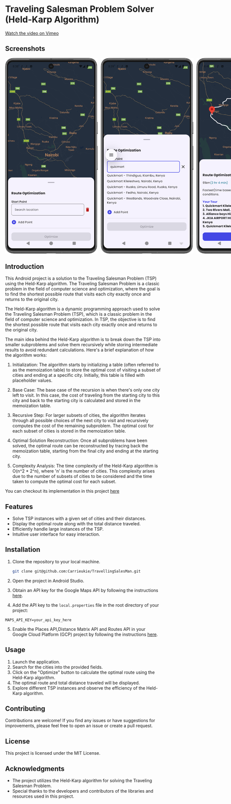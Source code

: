 # Traveling Salesman Problem Solver (Held-Karp Algorithm)

[Watch the video on Vimeo](https://vimeo.com/933548614)

## Screenshots
<div style="display: flex; gap: 10px;">
    <img src="assests/screenshot1.png" width="300" alt="Screenshot 1">
    <img src="assests/screenshot2.png" width="300" alt="Screenshot 2">
    <img src="assests/screenshot3.png" width="300" alt="Screenshot 3">
</div>

## Introduction
This Android project is a solution to the Traveling Salesman Problem (TSP) using the Held-Karp algorithm. The Traveling Salesman Problem is a classic problem in the field of computer science and optimization, where the goal is to find the shortest possible route that visits each city exactly once and returns to the original city.

The Held-Karp algorithm is a dynamic programming approach used to solve the Traveling Salesman Problem (TSP), which is a classic problem in the field of computer science and optimization. In TSP, the objective is to find the shortest possible route that visits each city exactly once and returns to the original city.

The main idea behind the Held-Karp algorithm is to break down the TSP into smaller subproblems and solve them recursively while storing intermediate results to avoid redundant calculations. Here's a brief explanation of how the algorithm works:

 1. Initialization: The algorithm starts by initializing a table (often referred to as the memoization table) to store the optimal cost of visiting a subset of cities and ending at a specific city. Initially, this table is filled with placeholder values.

 2. Base Case: The base case of the recursion is when there's only one city left to visit. In this case, the cost of traveling from the starting city to this city and back to the starting city is calculated and stored in the memoization table.

 3. Recursive Step: For larger subsets of cities, the algorithm iterates through all possible choices of the next city to visit and recursively computes the cost of the remaining subproblem. The optimal cost for each subset of cities is stored in the memoization table.

 4. Optimal Solution Reconstruction: Once all subproblems have been solved, the optimal route can be reconstructed by tracing back the memoization table, starting from the final city and ending at the starting city.

 5. Complexity Analysis: The time complexity of the Held-Karp algorithm is O(n^2 * 2^n), where 'n' is the number of cities. This complexity arises due to the number of subsets of cities to be considered and the time taken to compute the optimal cost for each subset.

You can checkout its implementation in this project [here](https://github.com/Carrieukie/TravellingSalesMan/blob/main/app/src/main/java/com/karis/travellingsalesman/utils/OptimizationUtils.kt)

## Features
- Solve TSP instances with a given set of cities and their distances.
- Display the optimal route along with the total distance traveled.
- Efficiently handle large instances of the TSP.
- Intuitive user interface for easy interaction.

## Installation
1. Clone the repository to your local machine.
   ```bash
   git clone git@github.com:Carrieukie/TravellingSalesMan.git
   ```
2. Open the project in Android Studio.

3. Obtain an API key for the Google Maps API by following the instructions [here](https://developers.google.com/maps/documentation/android-sdk/get-api-key).

4. Add the API key to the `local.properties` file in the root directory of your project:
```properties
MAPS_API_KEY=your_api_key_here
```

5. Enable the Places API,Distance Matrix API and Routes API in your Google Cloud Platform (GCP) project by following the instructions [here](https://mapsplatform.google.com/#get-started).

## Usage
1. Launch the application.
2. Search for the cities into the provided fields.
3. Click on the "Optimize" button to calculate the optimal route using the Held-Karp algorithm.
4. The optimal route and total distance traveled will be displayed.
5. Explore different TSP instances and observe the efficiency of the Held-Karp algorithm.


## Contributing
Contributions are welcome! If you find any issues or have suggestions for improvements, please feel free to open an issue or create a pull request.

## License
This project is licensed under the MIT License.

## Acknowledgments
- The project utilizes the Held-Karp algorithm for solving the Traveling Salesman Problem.
- Special thanks to the developers and contributors of the libraries and resources used in this project.
